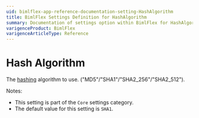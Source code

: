 ```yaml
---
uid: bimlflex-app-reference-documentation-setting-HashAlgorithm
title: BimlFlex Settings Definition for HashAlgorithm
summary: Documentation of settings option within BimlFlex for HashAlgorithm
varigenceProduct: BimlFlex
varigenceArticleType: Reference
---
```


# Hash Algorithm

The [hashing](xref:bimlflex-concepts-hashing) algorithm to use. ("MD5"/"SHA1"/"SHA2_256"/"SHA2_512").

Notes:

* This setting is part of the `Core` settings category.
* The default value for this setting is `SHA1`.